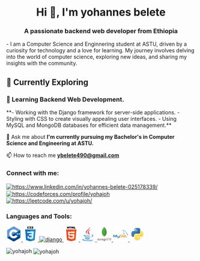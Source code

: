 <h1 align="center">Hi 👋, I'm yohannes belete</h1>
<h3 align="center">A passionate backend web developer from Ethiopia</h3>
- I am a Computer Science and Enginnering student at ASTU, driven by a curiosity for technology and a love for learning. My journey involves delving into the world of computer science, exploring new ideas, and sharing my insights with the community.


 <h2>🌱 Currently Exploring</h2>
 <h3>🚀 Learning Backend Web Development.</h3>
     **- Working with the Django framework for server-side applications.
       - Styling with CSS to create visually appealing user interfaces.
       - Using MySQL and MongoDB databases for efficient data management.**

 💬 Ask me about **I'm currently pursuing my Bachelor's in Computer Science and Engineering at ASTU.**

 📫 How to reach me **ybelete490@gmail.com**

<h3 align="left">Connect with me:</h3>
<p align="left">
<a href="https://linkedin.com/in/https://www.linkedin.com/in/yohannes-belete-025178339/" target="blank"><img align="center" src="https://raw.githubusercontent.com/rahuldkjain/github-profile-readme-generator/master/src/images/icons/Social/linked-in-alt.svg" alt="https://www.linkedin.com/in/yohannes-belete-025178339/" height="30" width="40" /></a>
<a href="https://codeforces.com/profile/https://codeforces.com/profile/yohajoh" target="blank"><img align="center" src="https://raw.githubusercontent.com/rahuldkjain/github-profile-readme-generator/master/src/images/icons/Social/codeforces.svg" alt="https://codeforces.com/profile/yohajoh" height="30" width="40" /></a>
<a href="https://www.leetcode.com/https://leetcode.com/u/yohajoh/" target="blank"><img align="center" src="https://raw.githubusercontent.com/rahuldkjain/github-profile-readme-generator/master/src/images/icons/Social/leet-code.svg" alt="https://leetcode.com/u/yohajoh/" height="30" width="40" /></a>
</p>

<h3 align="left">Languages and Tools:</h3>
<p align="left"> <a href="https://www.w3schools.com/cpp/" target="_blank" rel="noreferrer"> <img src="https://raw.githubusercontent.com/devicons/devicon/master/icons/cplusplus/cplusplus-original.svg" alt="cplusplus" width="40" height="40"/> </a> <a href="https://www.w3schools.com/css/" target="_blank" rel="noreferrer"> <img src="https://raw.githubusercontent.com/devicons/devicon/master/icons/css3/css3-original-wordmark.svg" alt="css3" width="40" height="40"/> </a> <a href="https://www.djangoproject.com/" target="_blank" rel="noreferrer"> <img src="https://cdn.worldvectorlogo.com/logos/django.svg" alt="django" width="40" height="40"/> </a> <a href="https://www.w3.org/html/" target="_blank" rel="noreferrer"> <img src="https://raw.githubusercontent.com/devicons/devicon/master/icons/html5/html5-original-wordmark.svg" alt="html5" width="40" height="40"/> </a> <a href="https://www.java.com" target="_blank" rel="noreferrer"> <img src="https://raw.githubusercontent.com/devicons/devicon/master/icons/java/java-original.svg" alt="java" width="40" height="40"/> </a> <a href="https://www.mongodb.com/" target="_blank" rel="noreferrer"> <img src="https://raw.githubusercontent.com/devicons/devicon/master/icons/mongodb/mongodb-original-wordmark.svg" alt="mongodb" width="40" height="40"/> </a> <a href="https://www.mysql.com/" target="_blank" rel="noreferrer"> <img src="https://raw.githubusercontent.com/devicons/devicon/master/icons/mysql/mysql-original-wordmark.svg" alt="mysql" width="40" height="40"/> </a> <a href="https://www.python.org" target="_blank" rel="noreferrer"> <img src="https://raw.githubusercontent.com/devicons/devicon/master/icons/python/python-original.svg" alt="python" width="40" height="40"/> </a> </p>

<p><img align="left" src="https://github-readme-stats.vercel.app/api/top-langs?username=yohajoh&show_icons=true&locale=en&layout=compact" alt="yohajoh" /></p>

<p>&nbsp;<img align="center" src="https://github-readme-stats.vercel.app/api?username=yohajoh&show_icons=true&locale=en" alt="yohajoh" /></p>
